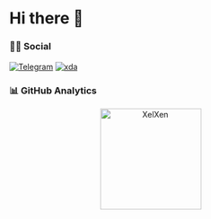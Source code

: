 <h1 align="left">Hi there 👋</h1>

### 🤝🏻 Social

<p align="left">
<a href="https://t.me/XelXen" target="blank"><img align="center" src="https://img.shields.io/badge/Telegram-2CA5E0?style=flat&logo=telegram&logoColor=white" alt="Telegram" /></a>
<a href="https://forum.xda-developers.com/m/xelxen.11603725/" target="blank"><img align="center" src="https://img.shields.io/badge/Xda-FE7A16?style=flat&logo=xda-developers&logoColor=white" alt="xda" /></a>
</p>

### 📊 GitHub Analytics

<p align="center">
<a href="https://github.com/XelXen">
  <img height="180em" align="center" src="https://github-readme-stats.vercel.app/api?username=XelXen&show_icons=true&locale=en&theme=tokyonight&include_all_commits=true&count_private=true" alt="XelXen"/>
</a>
</p>
